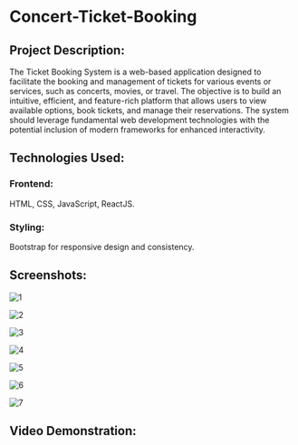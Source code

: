 # Concert-Ticket-Booking
## Project Description:
The Ticket Booking System is a web-based application designed to facilitate the booking and
management of tickets for various events or services, such as concerts, movies, or travel.
The objective is to build an intuitive, efficient, and feature-rich platform that allows users to
view available options, book tickets, and manage their reservations. The system should
leverage fundamental web development technologies with the potential inclusion of modern
frameworks for enhanced interactivity.

## Technologies Used:

### Frontend:
HTML, CSS, JavaScript, ReactJS.
### Styling: 
Bootstrap for responsive design and
consistency.

## Screenshots:

![1](https://github.com/user-attachments/assets/5759ad56-bf1d-4673-8cf3-0f1f499de50e)

![2](https://github.com/user-attachments/assets/064206cf-d264-4387-b1ec-2ad31578e905)

![3](https://github.com/user-attachments/assets/fef517c2-04b6-4466-b611-26d022f6d593)

![4](https://github.com/user-attachments/assets/61cad9a0-4f40-49e7-9607-5832133da87b)

![5](https://github.com/user-attachments/assets/1661a1cb-62f0-425c-9575-b5fbd9626874)

![6](https://github.com/user-attachments/assets/5e0b4e4b-3094-4055-b65e-7eeb5acea5dc)

![7](https://github.com/user-attachments/assets/98b17a0e-66ac-4fb1-a6f4-bff0f6682eea)

## Video Demonstration:
